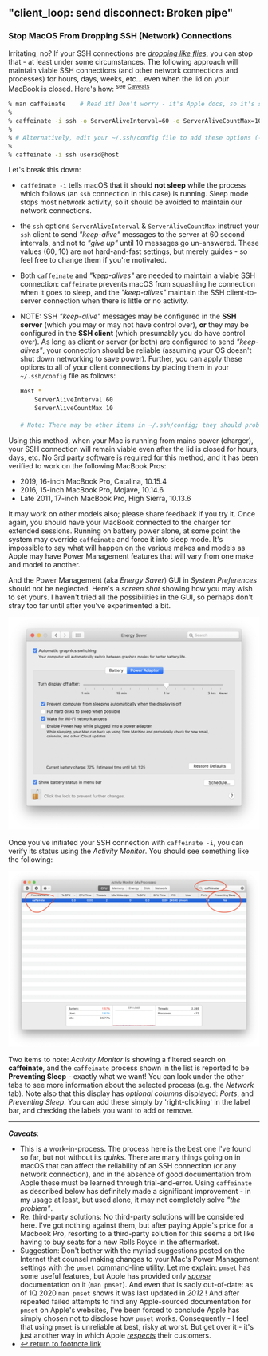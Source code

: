 ## "client_loop: send disconnect: Broken pipe" 

### Stop MacOS From Dropping SSH (Network) Connections

Irritating, no? If your SSH connections are [*dropping like flies*](https://idioms.thefreedictionary.com/drop+like+flies), you can stop that - at least under some circumstances. The following approach will maintain viable SSH connections (and other network connections and processes) for hours, days, weeks, etc... even when the lid on your MacBook is closed. Here's how: <sup id="a1">see [Caveats](#f1)</sup> 

```zsh
% man caffeinate    # Read it! Don't worry - it's Apple docs, so it's skimpy.
% 
% caffeinate -i ssh -o ServerAliveInterval=60 -o ServerAliveCountMax=10 userid@host
% 
% # Alternatively, edit your ~/.ssh/config file to add these options (-o), and then:
% 
% caffeinate -i ssh userid@host 
```

Let's break this down: 

* `caffeinate -i` tells macOS that it should **not sleep** while the process which follows (an `ssh` connection in this case) is running. Sleep mode stops most network activity, so it should be avoided to maintain our network connections. 

* the `ssh` options `ServerAliveInterval` & `ServerAliveCountMax` instruct your `ssh` client to send *"keep-alive"* messages to the server at 60 second intervals, and not to *"give up"* until 10 messages go un-answered. These values (60, 10) are not hard-and-fast settings, but merely guides - so feel free to  change them if you're motivated. 

* Both `caffeinate` and *"keep-alives"* are needed to maintain a viable SSH connection: `caffeinate` prevents macOS from squashing he connection when it goes to sleep, and the *"keep-alives"* maintain the SSH client-to-server connection when there is little or no activity. 

* NOTE: SSH *"keep-alive"* messages may be configured in the **SSH server** (which you may or may not have control over), **or** they may be configured in the **SSH client** (which presumably you do have control over). As long as client or server (or both) are configured to send *"keep-alives"*, your connection should be reliable (assuming your OS doesn't shut down networking to save power). Further, you can apply these options to all of your client connections by placing them in your `~/.ssh/config` file as follows: 

  ```zsh
  Host *
      ServerAliveInterval 60
      ServerAliveCountMax 10
  
  # Note: There may be other items in ~/.ssh/config; they should probably remain
  ```

Using this method, when your Mac is running from mains power (charger), your SSH connection will remain viable even after the lid is closed for hours, days, etc. No 3rd party software is required for this method, and it has been verified to work on the following MacBook Pros:

- 2019, 16-inch MacBook Pro, Catalina, 10.15.4
- 2016, 15-inch MacBook Pro, Mojave, 10.14.6
- Late 2011, 17-inch MacBook Pro, High Sierra, 10.13.6

It may work on other models also; please share feedback if you try it. Once again, you should have your MacBook connected to the charger for extended sessions. Running on battery power alone, at some point the system may override `caffeinate` and force it into sleep mode. It's impossible to say what will happen on the various makes and models as Apple may have Power Management features that will vary from one make and model to another.  

And the Power Management (aka *Energy Saver*) GUI in *System Preferences* should not be neglected. Here's a *screen shot* showing how you may wish to set yours. I haven't tried all the possibilities in the GUI, so perhaps don't stray too far until after you've experimented a bit.

<img src="/pix/EnergySaverSettings.png" alt="EnergySaverSettings" style="zoom:50%;" />

 Once you've initiated your SSH connection with `caffeinate -i`, you can verify its status using the *Activity Monitor*. You should see something like the following: 



<img src="/pix/ActivityMonitorOnCaffeinate.png" alt="ActivityMonitorOnCaffeinate" style="zoom:50%;" />

Two items to note: *Activity Monitor* is showing a filtered search on **caffeinate**, and the `caffeinate` process shown in the list is reported to be **Preventing Sleep** - exactly what we want! You can look under the other tabs to see more information about the selected process (e.g. the *Network* tab). Note also that this display has *optional columns* displayed: *Ports*, and *Preventing Sleep*. You can add these simply by 'right-clicking' in the label bar, and checking the labels you want to add or remove.

---

<b id="f1">***Caveats***</b>: 

* This is a work-in-process. The process here is the best one I've found so far, but not without its *quirks*. There are many things going on in macOS that can affect the reliability of an SSH connection (or any network connection), and in the absence of good documentation from Apple these must be learned through trial-and-error. Using `caffeinate` as described below has definitely made a significant improvement - in my usage at least, but used alone, it may not completely solve *"the problem"*. 
* Re. third-party solutions: No third-party solutions will be considered here. I've got nothing against them, but after paying Apple's price for a Macbook Pro, resorting to a third-party solution for this seems a bit like having to buy seats for a new Rolls Royce in the aftermarket. 
* Suggestion: Don't bother with the myriad suggestions posted on the Internet that counsel making changes to your Mac's Power Management settings with the `pmset` command-line utility. Let me explain: `pmset` has some useful features, but Apple has provided only [*sparse*](https://idioms.thefreedictionary.com/piss-poor) documentation on it (`man pmset`). And even that is sadly out-of-date: as of 1Q 2020 `man pmset` shows it was last updated in *2012* !  And after repeated failed attempts to find any Apple-sourced documentation for `pmset` on Apple's websites, I've been forced to conclude Apple has simply chosen not to disclose how `pmset` works. Consequently - I feel that using `pmset` is unreliable at best, risky at worst. But get over it - it's just another way in which Apple [*respects*](https://idioms.thefreedictionary.com/screw+over) their customers. 
* [↩ return to footnote link](#a1)  



